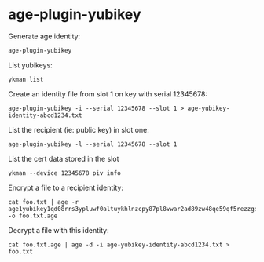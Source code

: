 # age-plugin-yubikey

Generate age identity:

```
age-plugin-yubikey
```

List yubikeys:

```
ykman list
```

Create an identity file from slot 1 on key with serial 12345678:

```
age-plugin-yubikey -i --serial 12345678 --slot 1 > age-yubikey-identity-abcd1234.txt
```

List the recipient (ie: public key) in slot one:

```
age-plugin-yubikey -l --serial 12345678 --slot 1
```

List the cert data stored in the slot

```
ykman --device 12345678 piv info
```

Encrypt a file to a recipient identity:

```
cat foo.txt | age -r age1yubikey1qd08rrs3ypluwf0altuykhlnzcpy87pl8vwar2ad89zw48qe59qf5rezzgs -o foo.txt.age
```

Decrypt a file with this identity:

```
cat foo.txt.age | age -d -i age-yubikey-identity-abcd1234.txt > foo.txt
```
